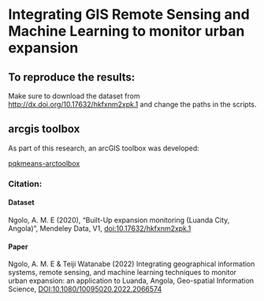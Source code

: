 # Integrating GIS Remote Sensing and Machine Learning to monitor urban expansion

## To reproduce the results: 

Make sure to download the dataset from http://dx.doi.org/10.17632/hkfxnm2xpk.1 and change the paths in the scripts.

## arcgis toolbox

As part of this research, an arcGIS toolbox was developed:

[pqkmeans-arctoolbox](https://github.com/arngolo/pqkmeans-arctoolbox)

### Citation: 

#### Dataset
Ngolo, A. M. E (2020), “Built-Up expansion monitoring (Luanda City, Angola)”, Mendeley Data, V1, [doi:10.17632/hkfxnm2xpk.1](http://dx.doi.org/10.17632/hkfxnm2xpk.1)

#### Paper
Ngolo, A. M. E & Teiji Watanabe (2022) Integrating geographical information systems, remote sensing, and machine learning techniques to monitor urban expansion: an application to Luanda, Angola, Geo-spatial Information Science, [DOI:10.1080/10095020.2022.2066574](https://doi.org/10.1080/10095020.2022.2066574)
